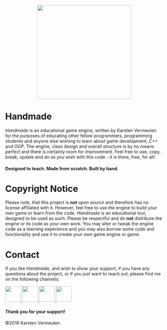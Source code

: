 <p align="center">
  <img width="300" height="300" src="http://www.karstenvermeulen.com/images/projects/handmade.png">
</p>

# Handmade

_Handmade_ is an educational game engine, written by Karsten Vermeulen for the purposes of educating other fellow programmers, programming students and anyone else wishing to learn about game development, _C++_ and _OOP_. The engine, class design and overall structure is by no means perfect and there is certainly room for improvement. Feel free to use, copy, break, update and do as you wish with this code - it is there, free, for all!
                                                                                              
#### Designed to teach. Made from scratch. Built by hand. 

# Copyright Notice

Please note, that this project is __not__ _open source_ and therefore has no license affiliated with it. However, feel free to use the engine to build your own game or learn from the code. _Handmade_ is an educational tool, designed to be used as such. Please be respectful and do __not__ distribute the engine or its code as your own work. You may alter or tweak the engine code as a learning experience and you may also _borrow_ some code and functionality and use it to create your own game engine or game.

# Contact

If you like _Handmade_, and wish to show your support, if you have any questions about the project, or if you just want to reach out, please find me on the following channels: 

<a href="http://www.karstenvermeulen.com" target="blank"> <img width="50" height="50" src="http://www.karstenvermeulen.com/images/main/logo.png"> </img> </a> <a href="https://www.facebook.com/KarstensCorner" target="blank"> <img width="50" height="50" src="http://www.karstenvermeulen.com/images/link-buttons/facebook.png"> </img> </a> <a href="https://twitter.com/KarstensCorner" target="blank"> <img width="50" height="50" src="http://www.karstenvermeulen.com/images/link-buttons/twitter.png"> </img> </a> <a href="https://uk.linkedin.com/in/karstenvermeulen" target="blank"> <img width="50" height="50" src="http://www.karstenvermeulen.com/images/link-buttons/linkedin.png" class="linkButton"> </img> </a>                                         

#### Thank you for your support!

©2019 Karsten Vermeulen
